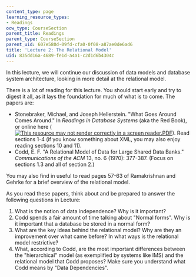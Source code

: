 ```yaml
---
content_type: page
learning_resource_types:
- Readings
ocw_type: CourseSection
parent_title: Readings
parent_type: CourseSection
parent_uid: 607e580d-09fd-cfa0-0f08-a87ae0de6ad6
title: 'Lecture 2: The Relational Model'
uid: 835dd16a-4689-fe1d-a4a1-c2d1d6b4304c
---
```


In this lecture, we will continue our discussion of data models and database system architecture, looking in more detail at the relational model.

There is a lot of reading for this lecture. You should start early and try to digest it all, as it lays the foundation for much of what is to come. The papers are:

*   Stonebraker, Michael, and Joseph Hellerstein. "What Goes Around Comes Around." In _Readings in Database Systems_ (aka the Red Book), or online here ([![This resource may not render correctly in a screen reader.](/images/inacessible.gif)PDF](https://people.cs.umass.edu/~yanlei/courses/CS691LL-f06/papers/SH05.pdf)). Read sections 1-4 (if you know something about XML, you may also enjoy reading sections 10 and 11).
*   Codd, E. F. "A Relational Model of Data for Large Shared Data Banks." _Communications of the ACM_ 13, no. 6 (1970): 377-387. (Focus on sections 1.3 and all of section 2.)

You may also find in useful to read pages 57-63 of Ramakrishnan and Gehrke for a brief overview of the relational model.

As you read these papers, think about and be prepared to answer the following questions in Lecture:

1.  What is the notion of data independence? Why is it important?
2.  Codd spends a fair amount of time talking about "Normal forms". Why is it important that a database be stored in a normal form?
3.  What are the key ideas behind the relational model? Why are they an improvement over what came before? In what ways is the relational model restrictive?
4.  What, according to Codd, are the most important differences between the "hierarchical" model (as exemplified by systems like IMS) and the relational model that Codd proposes? Make sure you understand what Codd means by "Data Dependencies".